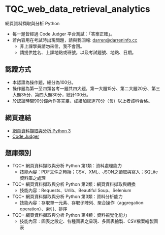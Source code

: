 # TQC_web_data_retrieval_analytics
網頁資料擷取與分析 Python
- 每一題皆經過 Code Judger 平台測試：「答案正確」。
- 若內容用在考試時出現問題，請與我回報: darren@darreninfo.cc
  - 非上課學員請勿來信，我不會回。
  - 請提供姓名、上課地點或班號，以及考試題號、地點、日期。

## 認證方式
- 本認證為操作題，總分為100分。
- 操作題為第一至四類各考一題共四大題，第一大題15分、第二大題20分、第三大題35分、第四大題30分，總計100分。
- 於認證時間90分鐘內作答完畢，成績加總達70分（含）以上者該科合格。

## 網頁連結
- [網頁資料擷取與分析 Python 3](https://www.tqcplus.org.tw/CertificateDetail.aspx?CODE=OvEavCOSmvQ=)
- [Code Judger](https://www.codejudger.com/)

## 題庫類別
- TQC+ 網頁資料擷取與分析 Python 第1類：資料處理能力
  - 技能內容：PDF文件之轉換；CSV、XML、JSON之讀取與寫入；SQLite資料庫之處理
- TQC+ 網頁資料擷取與分析 Python 第2類：網頁資料擷取與轉換
  - 技能內容：Requests、Urlib、Beautiful Soup、Selenium
- TQC+ 網頁資料擷取與分析 Python 第3類：資料分析能力
  - 技能內容：存取單一元素、存取子陣列、聚合操作（aggregation operation）、索引、排序
- TQC+ 網頁資料擷取與分析 Python 第4類：資料視覺化能力
  - 技能內容：圖表之設定、各種圖表之呈現、多圖表繪製、CSV檔案繪製圖表